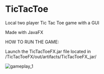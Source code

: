 # TicTacToe

Local two player Tic Tac Toe game with a GUI

Made with JavaFX

HOW TO RUN THE GAME:

Launch the TicTacToeFX.jar file located in /TicTacToeFX/out/artifacts/TicTacToeFX_jar/

![gameplay_1](https://user-images.githubusercontent.com/92262991/216817038-ca4560c3-4bdf-4bb4-ab5a-9ab9feaaffd9.jpg)
